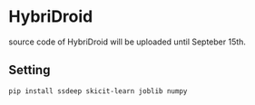 # HybriDroid

source code of HybriDroid will be uploaded until Septeber 15th.

## Setting 
``` 
pip install ssdeep skicit-learn joblib numpy
```
